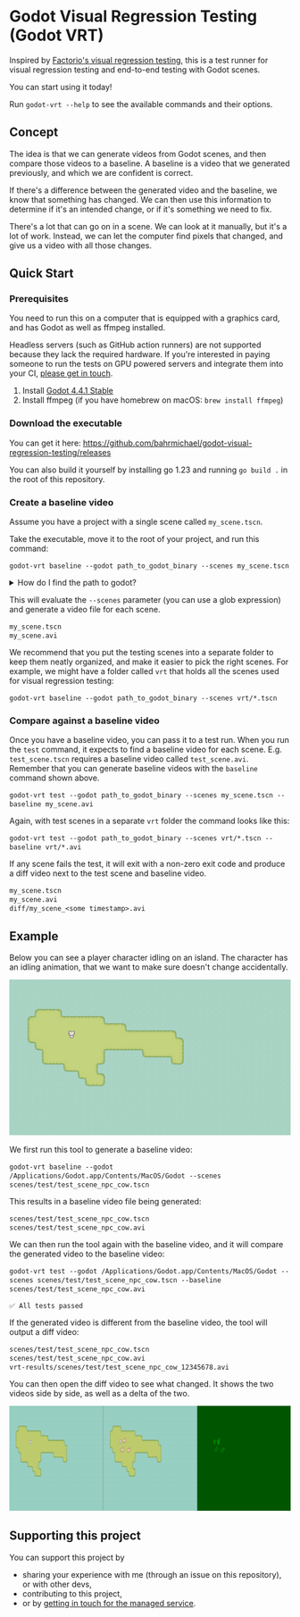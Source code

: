 # Godot Visual Regression Testing (Godot VRT)

Inspired by [Factorio's visual regression testing](https://www.youtube.com/watch?v=LXnyTZBmfXM), this is 
a test runner for visual regression testing and end-to-end testing with Godot scenes.

You can start using it today!

Run `godot-vrt --help` to see the available commands and their options.

## Concept

The idea is that we can generate videos from Godot scenes, and then compare those videos to a baseline. A baseline is a
video that we generated previously, and which we are confident is correct.

If there's a difference between the generated video and the baseline, we know that something has changed. We can then
use this information to determine if it's an intended change, or if it's something we need to fix.

There's a lot that can go on in a scene. We can look at it manually, but it's a lot of work. Instead, we can let
the computer find pixels that changed, and give us a video with all those changes.

## Quick Start

### Prerequisites

You need to run this on a computer that is equipped with a graphics card, and has Godot as well as ffmpeg installed. 

Headless servers (such as GitHub action runners) are not supported because they lack the required hardware. If you're
interested in paying someone to run the tests on GPU powered servers and integrate them into your CI, [please get in touch](https://forms.gle/VopXGutf3NSKrRXC8).

1. Install [Godot 4.4.1 Stable](https://godotengine.org/download)
2. Install ffmpeg (if you have homebrew on macOS: `brew install ffmpeg`)

### Download the executable

You can get it here: https://github.com/bahrmichael/godot-visual-regression-testing/releases

You can also build it yourself by installing go 1.23 and running `go build .` in the root of this repository.

### Create a baseline video

Assume you have a project with a single scene called `my_scene.tscn`.

Take the executable, move it to the root of your project, and run this command:

```
godot-vrt baseline --godot path_to_godot_binary --scenes my_scene.tscn
```

<details>
  <summary>How do I find the path to godot?</summary>

    Windows: Probably where you unpacked it.

    macOS: Most likely at `/Applications/Godot.app/Contents/MacOS/Godot`. You can just copy paste that into the command line and hit return.

    Linux: If you installed godot into your path, you can run `which godot`.
</details>

This will evaluate the `--scenes` parameter (you can use a glob expression) and generate a video file for each scene.

```
my_scene.tscn
my_scene.avi
```

We recommend that you put the testing scenes into a separate folder to keep them neatly organized, and make it
easier to pick the right scenes. For example, we might have a folder called `vrt` that holds all the scenes used for
visual regression testing:

```
godot-vrt baseline --godot path_to_godot_binary --scenes vrt/*.tscn
```

### Compare against a baseline video

Once you have a baseline video, you can pass it to a test run. When you run the `test` command, it expects to find a baseline
video for each scene. E.g. `test_scene.tscn` requires a baseline video called `test_scene.avi`. Remember that you can generate
baseline videos with the `baseline` command shown above.

```
godot-vrt test --godot path_to_godot_binary --scenes my_scene.tscn --baseline my_scene.avi
```

Again, with test scenes in a separate `vrt` folder the command looks like this:

```
godot-vrt test --godot path_to_godot_binary --scenes vrt/*.tscn --baseline vrt/*.avi
```

If any scene fails the test, it will exit with a non-zero exit code and produce a diff video next to the test scene and baseline video.

```
my_scene.tscn
my_scene.avi
diff/my_scene_<some timestamp>.avi
```

## Example

Below you can see a player character idling on an island. The character has an idling animation, that we want to
make sure doesn't change accidentally.

![Screenshot of a godot scene with a player character standing on an island](docs/img/character_island.png)

We first run this tool to generate a baseline video:

```shell
godot-vrt baseline --godot /Applications/Godot.app/Contents/MacOS/Godot --scenes scenes/test/test_scene_npc_cow.tscn
```
 
This results in a baseline video file being generated:

```text
scenes/test/test_scene_npc_cow.tscn
scenes/test/test_scene_npc_cow.avi
```

We can then run the tool again with the baseline video, and it will compare the generated video to the baseline video:

```shell
godot-vrt test --godot /Applications/Godot.app/Contents/MacOS/Godot --scenes scenes/test/test_scene_npc_cow.tscn --baseline scenes/test/test_scene_npc_cow.avi
```

```text
✅ All tests passed
```

If the generated video is different from the baseline video, the tool will output a diff video:

```text
scenes/test/test_scene_npc_cow.tscn
scenes/test/test_scene_npc_cow.avi
vrt-results/scenes/test/test_scene_npc_cow_12345678.avi
```

You can then open the diff video to see what changed. It shows the two videos side by side, as well as a delta of the two.

![Screenshot of the diff video showing two scenes side by side as well as a diff view](docs/img/character_island_diff.png)

## Supporting this project

You can support this project by
- sharing your experience with me (through an issue on this repository), or with other devs,
- contributing to this project,
- or by [getting in touch for the managed service](https://forms.gle/VopXGutf3NSKrRXC8).
